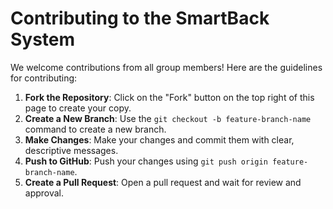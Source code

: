 # Contributing to the SmartBack System

We welcome contributions from all group members! Here are the guidelines for contributing:

1. **Fork the Repository**: Click on the "Fork" button on the top right of this page to create your copy.
2. **Create a New Branch**: Use the `git checkout -b feature-branch-name` command to create a new branch.
3. **Make Changes**: Make your changes and commit them with clear, descriptive messages.
4. **Push to GitHub**: Push your changes using `git push origin feature-branch-name`.
5. **Create a Pull Request**: Open a pull request and wait for review and approval.
